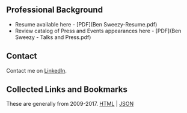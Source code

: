 ## Professional Background
* Resume available here - [PDF](Ben Sweezy-Resume.pdf)
* Review catalog of Press and Events appearances here - [PDF](Ben Sweezy - Talks and Press.pdf)

## Contact
Contact me on [LinkedIn](https://www.linkedin.com/in/ben-sweezy-91514720/).

## Collected Links and Bookmarks
These are generally from 2009-2017. [HTML](pinboard_export.2022.09.01_15.08.html) | [JSON](pinboard_export.2022.09.01_15.08.json)
